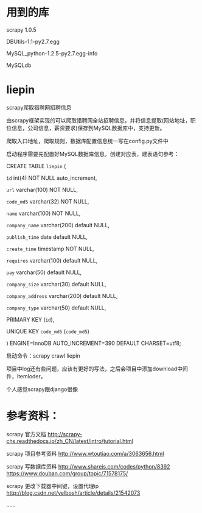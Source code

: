 # 用到的库
scrapy 1.0.5

DBUtils-1.1-py2.7.egg

MySQL_python-1.2.5-py2.7.egg-info

MySQLdb

# liepin
scrapy爬取猎聘网招聘信息

由scrapy框架实现的可以爬取猎聘网全站招聘信息，并将信息提取(网站地址，职位信息，公司信息，薪资要求)保存到MySQL数据库中，支持更新。

爬取入口地址，爬取规则，数据库配置信息统一写在config.py文件中

启动程序需要先配置好MySQL数据库信息，创建对应表，建表语句参考：

CREATE TABLE `liepin` (

   `id` int(4) NOT NULL auto_increment,
   
   `url` varchar(100) NOT NULL,
   
   `code_md5` varchar(32) NOT NULL,
   
   `name` varchar(100) NOT NULL,
   
   `company_name` varchar(200) default NULL,
   
   `publish_time` date default NULL,
   
   `create_time` timestamp NOT NULL,
   
   `requires` varchar(100) default NULL,
   
   `pay` varchar(50) default NULL,
   
   `company_size` varchar(30) default NULL,
   
   `company_address` varchar(200) default NULL,
   
   `company_type` varchar(50) default NULL,
   
   PRIMARY KEY  (`id`),
   
   UNIQUE KEY `code_md5` (`code_md5`)
   
) ENGINE=InnoDB AUTO_INCREMENT=390 DEFAULT CHARSET=utf8;

启动命令：scrapy crawl liepin

项目中log还有些问题，应该有更好的写法，之后会项目中添加download中间件，itemloder。

个人感觉scrapy跟django很像

# 参考资料：

scrapy 官方文档
http://scrapy-chs.readthedocs.io/zh_CN/latest/intro/tutorial.html

scrapy 项目参考资料
http://www.wtoutiao.com/a/3063656.html

scrapy 写数据库资料
http://www.sharejs.com/codes/python/8392
https://www.douban.com/group/topic/71578175/

scrapy 更改下载器中间键，设置代理ip
http://blog.csdn.net/yelbosh/article/details/21542073

......
